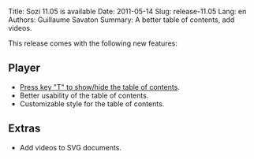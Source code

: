 Title: Sozi 11.05 is available
Date: 2011-05-14
Slug: release-11.05
Lang: en
Authors: Guillaume Savaton
Summary:
    A better table of contents, add videos.

This release comes with the following new features:

Player
------

* [Press key "T" to show/hide the table of contents](https://github.com/senshu/Sozi/issues/29).
* Better usability of the table of contents.
* Customizable style for the table of contents.

Extras
------

* Add videos to SVG documents.

